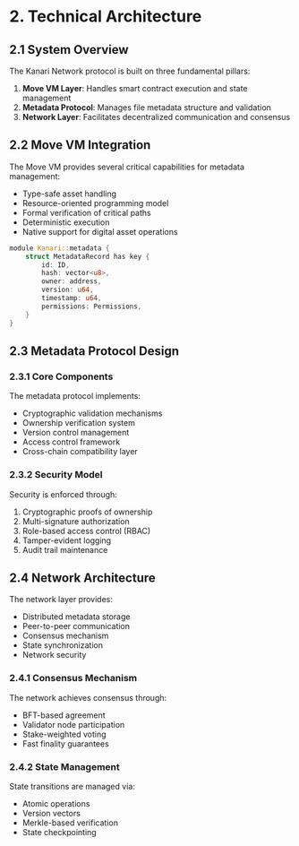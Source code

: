 # 2. Technical Architecture

## 2.1 System Overview

The Kanari Network protocol is built on three fundamental pillars:

1. **Move VM Layer**: Handles smart contract execution and state management
2. **Metadata Protocol**: Manages file metadata structure and validation
3. **Network Layer**: Facilitates decentralized communication and consensus

## 2.2 Move VM Integration

The Move VM provides several critical capabilities for metadata management:

- Type-safe asset handling
- Resource-oriented programming model
- Formal verification of critical paths
- Deterministic execution
- Native support for digital asset operations

```rust
module Kanari::metadata {
    struct MetadataRecord has key {
        id: ID,
        hash: vector<u8>,
        owner: address,
        version: u64,
        timestamp: u64,
        permissions: Permissions,
    }
}
```

## 2.3 Metadata Protocol Design

### 2.3.1 Core Components

The metadata protocol implements:

- Cryptographic validation mechanisms
- Ownership verification system
- Version control management
- Access control framework
- Cross-chain compatibility layer

### 2.3.2 Security Model

Security is enforced through:

1. Cryptographic proofs of ownership
2. Multi-signature authorization
3. Role-based access control (RBAC)
4. Tamper-evident logging
5. Audit trail maintenance

## 2.4 Network Architecture

The network layer provides:

- Distributed metadata storage
- Peer-to-peer communication
- Consensus mechanism
- State synchronization
- Network security

### 2.4.1 Consensus Mechanism

The network achieves consensus through:

- BFT-based agreement
- Validator node participation
- Stake-weighted voting
- Fast finality guarantees

### 2.4.2 State Management

State transitions are managed via:

- Atomic operations
- Version vectors
- Merkle-based verification
- State checkpointing